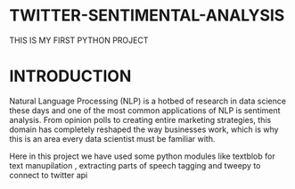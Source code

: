 # TWITTER-SENTIMENTAL-ANALYSIS
THIS IS MY FIRST PYTHON PROJECT

# INTRODUCTION

Natural Language Processing (NLP) is a hotbed of research in data science these days and one of the most common applications of NLP is sentiment analysis. From opinion polls to creating entire marketing strategies, this domain has completely reshaped the way businesses work, which is why this is an area every data scientist must be familiar with.

Here in this project we have used some python modules like textblob for text manupilation , extracting parts of speech tagging and tweepy to connect to twitter api

